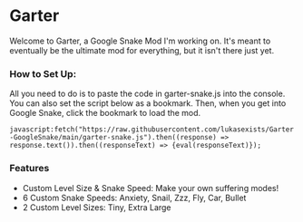 # Garter
Welcome to Garter, a Google Snake Mod I'm working on. It's meant to eventually be the ultimate mod for everything, but it isn't there just yet.

### How to Set Up:
All you need to do is to paste the code in garter-snake.js into the console. You can also set the script below as a bookmark. Then, when you get into Google Snake, click the bookmark to load the mod.

`javascript:fetch("https://raw.githubusercontent.com/lukasexists/Garter-GoogleSnake/main/garter-snake.js").then((response) => response.text()).then((responseText) => {eval(responseText)});`

### Features
 - Custom Level Size & Snake Speed: Make your own suffering modes!
 - 6 Custom Snake Speeds: Anxiety, Snail, Zzz, Fly, Car, Bullet
 - 2 Custom Level Sizes: Tiny, Extra Large
